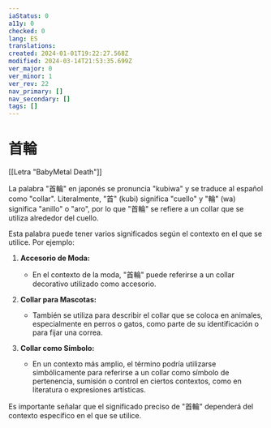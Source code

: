 ```yaml
---
iaStatus: 0
a11y: 0
checked: 0
lang: ES
translations: 
created: 2024-01-01T19:22:27.568Z
modified: 2024-03-14T21:53:35.699Z
ver_major: 0
ver_minor: 1
ver_rev: 22
nav_primary: []
nav_secondary: []
tags: []
---
```

# 首輪

[[Letra "BabyMetal Death"]]

La palabra "首輪" en japonés se pronuncia "kubiwa" y se traduce al español como "collar". Literalmente, "首" (kubi) significa "cuello" y "輪" (wa) significa "anillo" o "aro", por lo que "首輪" se refiere a un collar que se utiliza alrededor del cuello.

Esta palabra puede tener varios significados según el contexto en el que se utilice. Por ejemplo:

1. **Accesorio de Moda:**
   - En el contexto de la moda, "首輪" puede referirse a un collar decorativo utilizado como accesorio.

2. **Collar para Mascotas:**
   - También se utiliza para describir el collar que se coloca en animales, especialmente en perros o gatos, como parte de su identificación o para fijar una correa.

3. **Collar como Símbolo:**
   - En un contexto más amplio, el término podría utilizarse simbólicamente para referirse a un collar como símbolo de pertenencia, sumisión o control en ciertos contextos, como en literatura o expresiones artísticas.

Es importante señalar que el significado preciso de "首輪" dependerá del contexto específico en el que se utilice.